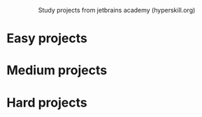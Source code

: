 <p align="center">
   Study projects from jetbrains academy (hyperskill.org)
</p>

# Easy projects

# Medium projects

# Hard projects
